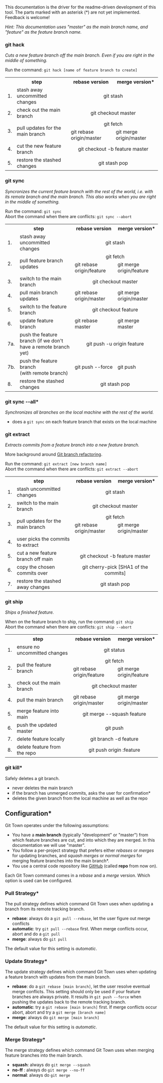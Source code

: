 This documentation is the driver for the readme-driven development of this tool.
The parts marked with an asterisk (\*) are not yet implemented. Feedback is welcome!


_Hint: This documentation uses "master" as the main branch name, and "feature" as the feature branch name._


### git hack

_Cuts a new feature branch off the main branch. Even if you are right in the middle of something._

Run the command: `git hack [name of feature branch to create]`

<table>
  <tr>
    <th colspan="2">step</th>
    <th>rebase version</th>
    <th>merge version*</th>
  </tr>
  <tr>
    <td>1.</td>
    <td>stash away uncommitted changes</td>
    <td colspan="2" align="center">git stash</td>
  </tr>
  <tr>
    <td>2.</td>
    <td>check out the main branch</td>
    <td colspan="2" align="center">git checkout master</td>
  </tr>
  <tr>
    <td rowspan="3">3.</td>
    <td rowspan="3">pull updates for the main branch</td>
    <td rowspan="2" colspan="2" align="center">git fetch</td>
  </tr>
  <tr></tr>
  <tr>
    <td>git rebase origin/master</td>
    <td>git merge origin/master</td>
  </tr>
  <tr>
    <td>4.</td>
    <td>cut the new feature branch</td>
    <td colspan="2" align="center">git checkout -b feature master</td>
  </tr>
  <tr>
    <td>5.</td>
    <td>restore the stashed changes</td>
    <td colspan="2" align="center">git stash pop</td>
  </tr>
</table>



### git sync

_Syncronizes the current feature branch with the rest of the world, i.e. with its remote branch and the main branch.
This also works when you are right in the middle of something._

Run the command: `git sync`<br>
Abort the command when there are conflicts: `git sync --abort`

<table>
  <tr>
    <th colspan="2">step</th>
    <th width="28%">rebase version</th>
    <th width="28%">merge version*</th>
  </tr>
  <tr>
    <td>1.</td>
    <td>stash away uncommitted changes</td>
    <td colspan="2" align="center"> git stash</td>
  </tr>
  <tr>
    <td rowspan="3">2.</td>
    <td rowspan="3">pull feature branch updates</td>
    <td rowspan="2" colspan="2" align="center">git fetch</td>
  </tr>
  <tr></tr>
  <tr>
    <td>git rebase origin/feature</td>
    <td>git merge origin/feature</td>
  </tr>
  <tr>
    <td>3.</td>
    <td>switch to the main branch</td>
    <td colspan="2" align="center">git checkout master</td>
  </tr>
  <tr>
    <td>4.</td>
    <td>pull main branch updates</td>
    <td>git rebase origin/master</td>
    <td>git merge origin/master</td>
  </tr>
  <tr>
    <td>5.</td>
    <td>switch to the feature branch</td>
    <td colspan="2" align="center">git checkout feature</td>
  </tr>
  <tr>
    <td>6.</td>
    <td>update feature branch</td>
    <td>git rebase master</td>
    <td>git merge master</td>
  </tr>
  <tr>
    <td>7a.</td>
    <td>push the feature branch (if we don't have a remote branch yet)</td>
    <td colspan="2" align="center">git push -u origin feature</td>
  </tr>
  <tr></tr>
  <tr>
    <td>7b.</td>
    <td>push the feature branch<br>(with remote branch)</td>
    <td>git push --force</td>
    <td>git push</td>
  </tr>
  <tr>
    <td>8.</td>
    <td>restore the stashed changes</td>
    <td colspan="2" align="center">git stash pop</td>
  </tr>
</table>


### git sync --all\*

_Synchronizes all branches on the local machine with the rest of the world._

* does a `git sync` on each feature branch that exists on the local machine


### git extract

_Extracts commits from a feature branch into a new feature branch._

More background around <a href="http://blog.originate.com/blog/2014/04/19/refactoring_git_branches" target="_blank">Git branch refactoring</a>.

Run the command: `git extract [new branch name]`<br>
Abort the command when there are conflicts: `git extract --abort`

<table>
  <tr>
    <th colspan="2" align="center">step</th>
    <th width="28%">rebase version</th>
    <th width="28%">merge version*</th>
  </tr>
  <tr>
    <td>1.</td>
    <td>stash uncommitted changes</td>
    <td colspan="2" align="center"> git stash</td>
  </tr>
  <tr>
    <td>2.</td>
    <td>switch to the main branch</td>
    <td colspan="2" align="center">git checkout master</td>
  </tr>
  <tr>
    <td rowspan="3">3.</td>
    <td rowspan="3">pull updates for the main branch</td>
    <td rowspan="2" colspan="2" align="center">git fetch</td>
  </tr>
  <tr></tr>
  <tr>
    <td>git rebase origin/master</td>
    <td>git merge origin/master</td>
  </tr>
  <tr>
    <td>4.</td>
    <td>user picks the commits to extract</td>
  </tr>
  <tr>
    <td>5.</td>
    <td>cut a new feature branch off main</td>
    <td colspan="2" align="center">git checkout -b feature master</td>
  </tr>
  <tr>
    <td>6.</td>
    <td>copy the chosen commits over</td>
    <td colspan="2" align="center">git cherry-pick [SHA1 of the commits]
  </tr>
  <tr>
    <td>7.</td>
    <td>restore the stashed away changes</td>
    <td colspan="2" align="center">git stash pop</td>
  </tr>
</table>


### git ship

_Ships a finished feature._

When on the feature branch to ship, run the command: `git ship`<br>
Abort the command when there are conflicts: `git ship --abort`

<table>
  <tr>
    <th colspan="2" align="center">step</th>
    <th width="29%">rebase version</th>
    <th width="28%">merge version*</th>
  </tr>
  <tr>
    <td>1.</td>
    <td>ensure no uncommitted changes</td>
    <td colspan="2" align="center">git status</td>
  </tr>
  <tr>
    <td rowspan="3">2.</td>
    <td rowspan="3">pull the feature branch</td>
    <td rowspan="2" colspan="2" align="center">git fetch</td>
  </tr>
  <tr></tr>
  <tr>
    <td>git rebase origin/feature</td>
    <td>git merge origin/feature</td>
  </tr>
  <tr>
    <td>3.</td>
    <td>check out the main branch</td>
    <td colspan="2" align="center">git checkout master</td>
  </tr>
  <tr>
    <td>4.</td>
    <td>pull the main branch</td>
    <td>git rebase origin/master</td>
    <td>git merge origin/master</td>
  </tr>
  <tr>
    <td>5.</td>
    <td>merge feature into main</td>
    <td colspan="2" align="center">git merge --squash feature
  </tr>
  <tr>
    <td>6.</td>
    <td>push the updated master</td>
    <td colspan="2" align="center">git push</td>
  </tr>
  <tr>
    <td>7.</td>
    <td>delete feature locally</td>
    <td colspan="2" align="center">git branch -d feature</td>
  </tr>
  <tr>
    <td>8.</td>
    <td>delete feature from the repo</td>
    <td colspan="2" align="center">git push origin :feature
  </tr>
</table>


### git kill\*
Safely deletes a git branch.

* never deletes the main branch
* if the branch has unmerged commits, asks the user for confirmation\*
* deletes the given branch from the local machine as well as the repo




## Configuration\*

Git Town operates under the following assumptions:

* You have a **main branch** (typically "development" or "master") from which feature branches are cut, and into which they are merged. In this documentation we will use "master".
* You follow a per-project strategy that prefers either _rebases_ or _merges_ for updating branches, and _squash merges_ or _normal merges_ for merging feature branches into the main branch\*.
* You use a central code repository like [GitHub](http://github.com) (called __repo__ from now on).

Each Git Town command comes in a _rebase_ and a _merge_ version.
Which option is used can be configured.


### Pull Strategy\*
The pull strategy defines which command Git Town uses when updating a branch from its remote tracking branch.

* __rebase__: always do a `git pull --rebase`, let the user figure out merge conflicts
* __automatic__: try `git pull --rebase` first. When merge conflicts occur, abort and do a `git pull`
* __merge__: always do `git pull`

The default value for this setting is _automatic_.


### Update Strategy\*
The update strategy defines which command Git Town uses when updating a feature branch with updates from the main branch.

* __rebase__: do a `git rebase [main branch]`, let the user resolve eventual merge conflicts. This setting should only be used if your feature branches are always private. It results in `git push --force` when pushing the updates back to the remote tracking branch.
* __automatic__: try a `git rebase [main branch]` first. If merge conflicts occur abort, abort and try a `git merge [branch name]`
* __merge__: always do `git merge [main branch]`

The default value for this setting is _automatic_.

### Merge Strategy\*
The merge strategy defines which command Git Town uses when merging feature branches into the main branch.

* __squash__: always do `git merge --squash`
* __no-ff__ : always do `git merge --no-ff`
* __normal__: always do `git merge`

